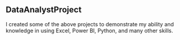 ## DataAnalystProject
I created some of the above projects to demonstrate my ability and knowledge in using Excel, Power BI, Python, and many other skills.
